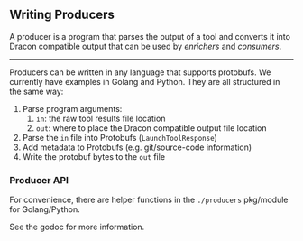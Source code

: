 ## Writing Producers

A producer is a program that parses the output of a tool and converts it into Dracon compatible output that can be used by _enrichers_ and _consumers_.

---

Producers can be written in any language that supports protobufs. We currently have examples in Golang and Python. They are all structured in the same way:

1. Parse program arguments:
   1. `in`: the raw tool results file location
   2. `out`: where to place the Dracon compatible output file location
2. Parse the `in` file into Protobufs (`LaunchToolResponse`)
3. Add metadata to Protobufs (e.g. git/source-code information)
4. Write the protobuf bytes to the `out` file

### Producer API

For convenience, there are helper functions in the `./producers` pkg/module for Golang/Python.

See the godoc for more information.
